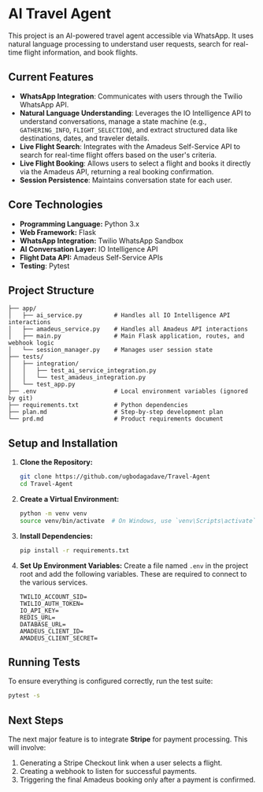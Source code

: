 # AI Travel Agent

This project is an AI-powered travel agent accessible via WhatsApp. It uses natural language processing to understand user requests, search for real-time flight information, and book flights.

## Current Features
- **WhatsApp Integration**: Communicates with users through the Twilio WhatsApp API.
- **Natural Language Understanding**: Leverages the IO Intelligence API to understand conversations, manage a state machine (e.g., `GATHERING_INFO`, `FLIGHT_SELECTION`), and extract structured data like destinations, dates, and traveler details.
- **Live Flight Search**: Integrates with the Amadeus Self-Service API to search for real-time flight offers based on the user's criteria.
- **Live Flight Booking**: Allows users to select a flight and books it directly via the Amadeus API, returning a real booking confirmation.
- **Session Persistence**: Maintains conversation state for each user.

## Core Technologies
- **Programming Language:** Python 3.x
- **Web Framework:** Flask
- **WhatsApp Integration:** Twilio WhatsApp Sandbox
- **AI Conversation Layer:** IO Intelligence API
- **Flight Data API:** Amadeus Self-Service APIs
- **Testing**: Pytest

## Project Structure
```
├── app/
│   ├── ai_service.py         # Handles all IO Intelligence API interactions
│   ├── amadeus_service.py    # Handles all Amadeus API interactions
│   ├── main.py               # Main Flask application, routes, and webhook logic
│   └── session_manager.py    # Manages user session state
├── tests/
│   ├── integration/
│   │   ├── test_ai_service_integration.py
│   │   └── test_amadeus_integration.py
│   └── test_app.py
├── .env                      # Local environment variables (ignored by git)
├── requirements.txt          # Python dependencies
├── plan.md                   # Step-by-step development plan
└── prd.md                    # Product requirements document
```

## Setup and Installation

1.  **Clone the Repository:**
    ```bash
    git clone https://github.com/ugbodagadave/Travel-Agent
    cd Travel-Agent
    ```

2.  **Create a Virtual Environment:**
    ```bash
    python -m venv venv
    source venv/bin/activate  # On Windows, use `venv\Scripts\activate`
    ```

3.  **Install Dependencies:**
    ```bash
    pip install -r requirements.txt
    ```

4.  **Set Up Environment Variables:**
    Create a file named `.env` in the project root and add the following variables. These are required to connect to the various services.

    ```
    TWILIO_ACCOUNT_SID=
    TWILIO_AUTH_TOKEN=
    IO_API_KEY=
    REDIS_URL=
    DATABASE_URL=
    AMADEUS_CLIENT_ID=
    AMADEUS_CLIENT_SECRET=
    ```

## Running Tests
To ensure everything is configured correctly, run the test suite:
```bash
pytest -s
```

## Next Steps
The next major feature is to integrate **Stripe** for payment processing. This will involve:
1. Generating a Stripe Checkout link when a user selects a flight.
2. Creating a webhook to listen for successful payments.
3. Triggering the final Amadeus booking only after a payment is confirmed. 